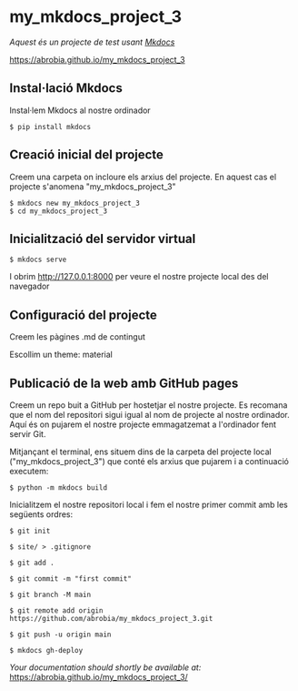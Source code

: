 # my_mkdocs_project_3

_Aquest és un projecte de test usant [Mkdocs](https://www.mkdocs.org/)_   

https://abrobia.github.io/my_mkdocs_project_3  

## Instal·lació Mkdocs

Instal·lem Mkdocs al nostre ordinador

```
$ pip install mkdocs
```  

## Creació inicial del projecte

Creem una carpeta on incloure els arxius del projecte. En aquest cas el projecte s'anomena "my_mkdocs_project_3"

```
$ mkdocs new my_mkdocs_project_3
$ cd my_mkdocs_project_3
```  

## Inicialització del servidor virtual

```
$ mkdocs serve
```

I obrim http://127.0.0.1:8000 per veure el nostre projecte local des del navegador  

## Configuració del projecte

Creem les pàgines .md de contingut

Escollim un theme: material  

## Publicació de la web amb GitHub pages

Creem un repo buit a GitHub per hostetjar el nostre projecte. Es recomana que el nom del repositori sigui igual al nom de projecte al nostre ordinador. 
Aquí és on pujarem el nostre projecte emmagatzemat a l'ordinador fent servir Git.  

Mitjançant el terminal, ens situem dins de la carpeta del projecte local ("my_mkdocs_project_3") que conté els arxius que pujarem i a continuació executem:

```
$ python -m mkdocs build
```

Inicialitzem el nostre repositori local i fem el nostre primer commit amb les següents ordres:

```
$ git init

$ site/ > .gitignore

$ git add .

$ git commit -m "first commit"

$ git branch -M main

$ git remote add origin https://github.com/abrobia/my_mkdocs_project_3.git

$ git push -u origin main

$ mkdocs gh-deploy

```

_Your documentation should shortly be available at:_ https://abrobia.github.io/my_mkdocs_project_3/

